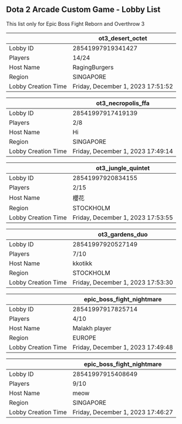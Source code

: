 ## Dota 2 Arcade Custom Game - Lobby List

This list only for Epic Boss Fight Reborn and Overthrow 3

|  | ot3_desert_octet |
| ------ | ------ |
| Lobby ID | 28541997919341427 |
| Players | 14/24 |
| Host Name | RagingBurgers |
| Region | SINGAPORE |
| Lobby Creation Time | Friday, December 1, 2023 17:51:52 |


|  | ot3_necropolis_ffa |
| ------ | ------ |
| Lobby ID | 28541997917419139 |
| Players | 2/8 |
| Host Name | Hi |
| Region | SINGAPORE |
| Lobby Creation Time | Friday, December 1, 2023 17:49:14 |


|  | ot3_jungle_quintet |
| ------ | ------ |
| Lobby ID | 28541997920834155 |
| Players | 2/15 |
| Host Name | 櫻花 |
| Region | STOCKHOLM |
| Lobby Creation Time | Friday, December 1, 2023 17:53:55 |


|  | ot3_gardens_duo |
| ------ | ------ |
| Lobby ID | 28541997920527149 |
| Players | 7/10 |
| Host Name | kkotikk |
| Region | STOCKHOLM |
| Lobby Creation Time | Friday, December 1, 2023 17:53:30 |


|  | epic_boss_fight_nightmare |
| ------ | ------ |
| Lobby ID | 28541997917825714 |
| Players | 4/10 |
| Host Name | Malakh player |
| Region | EUROPE |
| Lobby Creation Time | Friday, December 1, 2023 17:49:48 |


|  | epic_boss_fight_nightmare |
| ------ | ------ |
| Lobby ID | 28541997915408649 |
| Players | 9/10 |
| Host Name | meow |
| Region | SINGAPORE |
| Lobby Creation Time | Friday, December 1, 2023 17:46:27 |


